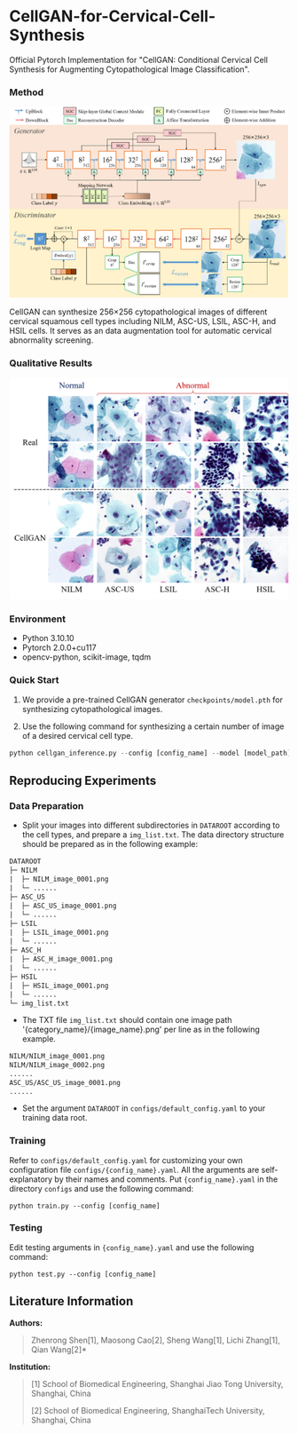 # CellGAN-for-Cervical-Cell-Synthesis
Official Pytorch Implementation for "CellGAN: Conditional Cervical Cell Synthesis for Augmenting Cytopathological Image Classification". 

### Method
![Overview of CellGAN](/figures/overview.png "Overview of CellGAN")

CellGAN can synthesize 256×256 cytopathological images of different cervical squamous cell types including NILM, ASC-US, LSIL, ASC-H, and HSIL cells. It serves as an data augmentation tool for automatic cervical abnormality screening.

### Qualitative Results
![Visualization Results](/figures/results.png "Visualization Results")

### Environment
- Python 3.10.10
- Pytorch 2.0.0+cu117
- opencv-python, scikit-image, tqdm

### Quick Start

1. We provide a pre-trained CellGAN generator `checkpoints/model.pth` for synthesizing cytopathological images.

2. Use the following command for synthesizing a certain number of image of a desired cervical cell type.

```python
python cellgan_inference.py --config [config_name] --model [model_path] --output_dir [directory to save generated images] --cell_type [desired cell type] --data_num [number of generated images]
```

## Reproducing Experiments
### Data Preparation
- Split your images into different subdirectories in `DATAROOT` according to the cell types, and prepare a `img_list.txt`. The data directory structure should be prepared as in the following example: 

```
DATAROOT
├─ NILM
|  ├─ NILM_image_0001.png
|  └─ ......
├─ ASC_US
|  ├─ ASC_US_image_0001.png
|  └─ ......
├─ LSIL
|  ├─ LSIL_image_0001.png
|  └─ ......
├─ ASC_H
|  ├─ ASC_H_image_0001.png
|  └─ ......
├─ HSIL
|  ├─ HSIL_image_0001.png
|  └─ ......
└─ img_list.txt
```

- The TXT file `img_list.txt` should contain one image path '{category_name}/{image_name}.png' per line as in the following example.

```
NILM/NILM_image_0001.png
NILM/NILM_image_0002.png
......
ASC_US/ASC_US_image_0001.png
......
```

- Set the argument `DATAROOT` in `configs/default_config.yaml` to your training data root. 

### Training
Refer to `configs/default_config.yaml` for customizing your own configuration file `configs/{config_name}.yaml`. All the arguments are self-explanatory by their names and comments. Put `{config_name}.yaml` in the directory `configs` and use the following command:

```
python train.py --config [config_name]
```

### Testing
Edit testing arguments in `{config_name}.yaml` and use the following command:

```
python test.py --config [config_name]
```

## Literature Information
**Authors:**   
> Zhenrong Shen[1], Maosong Cao[2], Sheng Wang[1], Lichi Zhang[1], Qian Wang[2]*
> 
**Institution:**
> [1] School of Biomedical Engineering, Shanghai Jiao Tong University, Shanghai, China
> 
> [2] School of Biomedical Engineering, ShanghaiTech University, Shanghai, China
